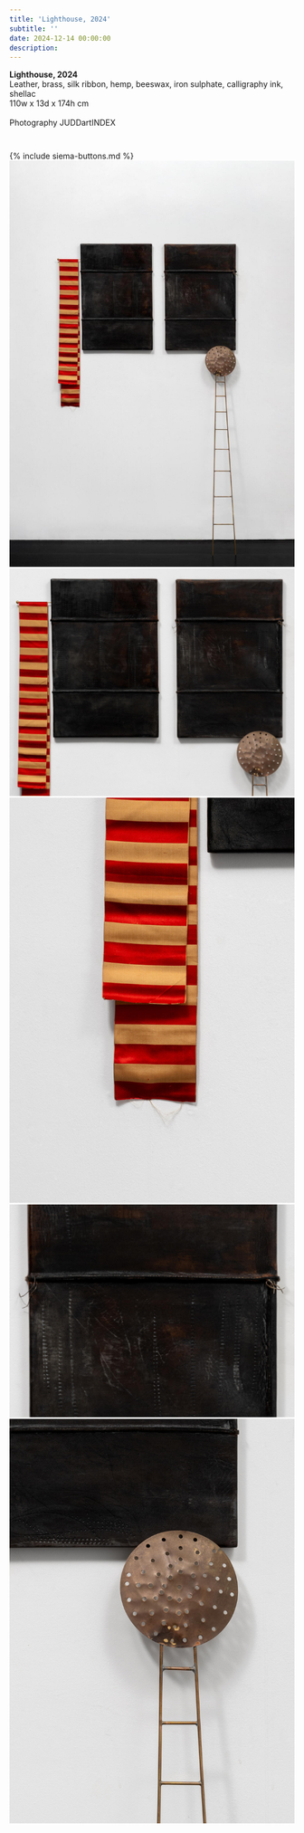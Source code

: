 ```yaml
---
title: 'Lighthouse, 2024'
subtitle: ''
date: 2024-12-14 00:00:00
description: 
---
```

<div class="siema-outer">

<p style="margin-left: 0; padding-bottom: 2em">
    <b>Lighthouse, 2024</b><br />
    Leather, brass, silk ribbon, hemp, beeswax, iron sulphate, calligraphy ink, shellac<br />
    110w x 13d x 174h cm<br /><br />
    Photography JUDDartINDEX
</p>
{% include siema-buttons.md %}

<div class="siema">

<div>
<img src="/images/new/sculptures/lighthouse/1.r.r.r.jpg" />
</div>

<div>
<img src="/images/new/sculptures/lighthouse/2.r.r.jpg" />
</div>

<div>
<img src="/images/new/sculptures/lighthouse/3.r.jpg" />
</div>

<div>
<img src="/images/new/sculptures/lighthouse/4.r.jpg" />
</div>

<div>
<img src="/images/new/sculptures/lighthouse/5.r.jpg" />
</div>

</div>

<p style="margin-left: 0; padding-bottom: 2em">
 
</p>

</div>

